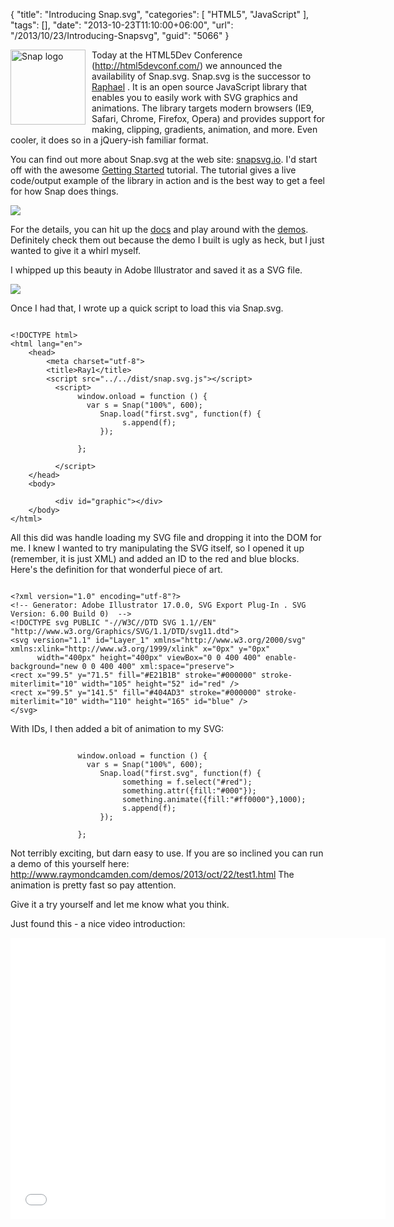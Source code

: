 {
	"title": "Introducing Snap.svg",
	"categories": [
		"HTML5",
		"JavaScript"
	],
	"tags": [],
	"date": "2013-10-23T11:10:00+06:00",
	"url": "/2013/10/23/Introducing-Snapsvg",
	"guid": "5066"
}

<p>
<img src="https://static.raymondcamden.com/images/snaplogo.gif" title="Snap logo" style="float:left;margin-right:10px;margin-bottom:10px;width:120px" />

Today at the HTML5Dev Conference (http://html5devconf.com/) we announced the availability of Snap.svg. Snap.svg is the successor to <a href="http://raphaeljs.com/">Raphael</a> . It is an open source JavaScript library that enables you to easily work with SVG graphics and animations. The library targets modern browsers (IE9, Safari, Chrome, Firefox, Opera) and provides support for making, clipping, gradients, animation, and more. Even cooler, it does so in a jQuery-ish familiar format.
</p>
<!--more-->
<p>
You can find out more about Snap.svg at the web site: <a href="http://snapsvg.io">snapsvg.io</a>. I'd start off with the awesome <a href="http://snapsvg.io/start/">Getting Started</a> tutorial.  The tutorial gives a live code/output example of the library in action and is the best way to get a feel for how Snap does things.
</p>

<p>
<img src="https://static.raymondcamden.com/images/snaptut.jpg" />
</p>

<p>
For the details, you can hit up the <a href="http://snapsvg.io/docs/">docs</a> and play around with the <a href="http://snapsvg.io/demos/">demos</a>. Definitely check them out because the demo I built is ugly as heck, but I just wanted to give it a whirl myself.
</p>

<p>
I whipped up this beauty in Adobe Illustrator and saved it as a SVG file.
</p>

<p>
<img src="https://static.raymondcamden.com/images/ai.jpg" />
</p>

<p>
Once I had that, I wrote up a quick script to load this via Snap.svg.
</p>

<pre><code class="language-markup">
&lt;!DOCTYPE html&gt;
&lt;html lang=&quot;en&quot;&gt;
    &lt;head&gt;
        &lt;meta charset=&quot;utf-8&quot;&gt;
        &lt;title&gt;Ray1&lt;&#x2F;title&gt;
        &lt;script src=&quot;..&#x2F;..&#x2F;dist&#x2F;snap.svg.js&quot;&gt;&lt;&#x2F;script&gt;
          &lt;script&gt;
               window.onload = function () {
                 var s = Snap(&quot;100%&quot;, 600);
                    Snap.load(&quot;first.svg&quot;, function(f) {
                         s.append(f);
                    });
                   
               };
         
          &lt;&#x2F;script&gt;
    &lt;&#x2F;head&gt;
    &lt;body&gt;
         
          &lt;div id=&quot;graphic&quot;&gt;&lt;&#x2F;div&gt;
    &lt;&#x2F;body&gt;
&lt;&#x2F;html&gt;
</code></pre>  

<p>
All this did was handle loading my SVG file and dropping it into the DOM for me. I knew I wanted to try manipulating the SVG itself, so I opened it up (remember, it is just XML) and added an ID to the red and blue blocks. Here's the definition for that wonderful piece of art.
</p>

<pre><code class="language-markup">
&lt;?xml version=&quot;1.0&quot; encoding=&quot;utf-8&quot;?&gt;
&lt;!-- Generator: Adobe Illustrator 17.0.0, SVG Export Plug-In . SVG Version: 6.00 Build 0)  --&gt;
&lt;!DOCTYPE svg PUBLIC &quot;-&#x2F;&#x2F;W3C&#x2F;&#x2F;DTD SVG 1.1&#x2F;&#x2F;EN&quot; &quot;http:&#x2F;&#x2F;www.w3.org&#x2F;Graphics&#x2F;SVG&#x2F;1.1&#x2F;DTD&#x2F;svg11.dtd&quot;&gt;
&lt;svg version=&quot;1.1&quot; id=&quot;Layer_1&quot; xmlns=&quot;http:&#x2F;&#x2F;www.w3.org&#x2F;2000&#x2F;svg&quot; xmlns:xlink=&quot;http:&#x2F;&#x2F;www.w3.org&#x2F;1999&#x2F;xlink&quot; x=&quot;0px&quot; y=&quot;0px&quot;
      width=&quot;400px&quot; height=&quot;400px&quot; viewBox=&quot;0 0 400 400&quot; enable-background=&quot;new 0 0 400 400&quot; xml:space=&quot;preserve&quot;&gt;
&lt;rect x=&quot;99.5&quot; y=&quot;71.5&quot; fill=&quot;#E21B1B&quot; stroke=&quot;#000000&quot; stroke-miterlimit=&quot;10&quot; width=&quot;105&quot; height=&quot;52&quot; id=&quot;red&quot; &#x2F;&gt;
&lt;rect x=&quot;99.5&quot; y=&quot;141.5&quot; fill=&quot;#404AD3&quot; stroke=&quot;#000000&quot; stroke-miterlimit=&quot;10&quot; width=&quot;110&quot; height=&quot;165&quot; id=&quot;blue&quot; &#x2F;&gt;
&lt;&#x2F;svg&gt;
</code></pre> 

<p>
With IDs, I then added a bit of animation to my SVG:
</p>

<pre><code class="language-javascript">
               window.onload = function () {
                 var s = Snap(&quot;100%&quot;, 600);
                    Snap.load(&quot;first.svg&quot;, function(f) {
                         something = f.select(&quot;#red&quot;);
                         something.attr({fill:&quot;#000&quot;});
                         something.animate({fill:&quot;#ff0000&quot;},1000);
                         s.append(f);
                    });
                   
               };
</code></pre>

<p>
Not terribly exciting, but darn easy to use. If you are so inclined you can run a demo of this yourself here: <a href="http://www.raymondcamden.com/demos/2013/oct/22/test1.html">http://www.raymondcamden.com/demos/2013/oct/22/test1.html</a> The animation is pretty fast so pay attention. 
</p>

<p>
Give it a try yourself and let me know what you think.
</p>  

<p>
Just found this - a nice video introduction:
</p>

<iframe width="600" height="450" src="//www.youtube.com/embed/hyaiFapVOek" frameborder="0" allowfullscreen></iframe>